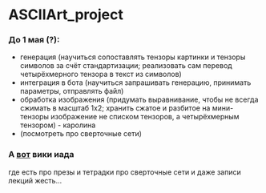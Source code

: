 # ASCIIArt_project
### До 1 мая (?):
   * генерация (научиться сопоставлять тензоры картинки и тензоры символов за счёт стандартизации; реализовать сам перевод четырёхмерного тензора в текст из символов)
   * интеграция в бота (научиться запрашивать генерацию, принимать параметры, отправлять файл)
   * обработка изображения (придумать выравнивание, чтобы не всегда сжимать в масштаб 1x2; хранить сжатое и разбитое на мини-тензоры изображение не списком тензоров, а четырёхмерным тензором) - каролина 
   * (посмотреть про сверточные сети)

### А [вот](http://wiki.cs.hse.ru/%D0%9E%D1%81%D0%BD%D0%BE%D0%B2%D1%8B_%D0%B3%D0%BB%D1%83%D0%B1%D0%B8%D0%BD%D0%BD%D0%BE%D0%B3%D0%BE_%D0%BE%D0%B1%D1%83%D1%87%D0%B5%D0%BD%D0%B8%D1%8F) вики иада
где есть про презы и тетрадки про сверточные сети и даже записи лекций жесть...
